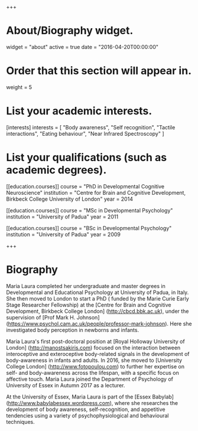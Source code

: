 +++
# About/Biography widget.
widget = "about"
active = true
date = "2016-04-20T00:00:00"

# Order that this section will appear in.
weight = 5

# List your academic interests.
[interests]
  interests = [
    "Body awareness",
    "Self recognition",
    "Tactile interactions",
    "Eating behaviour",
    "Near Infrared Spectroscopy"
  ]

# List your qualifications (such as academic degrees).
[[education.courses]]
  course = "PhD in Developmental Cognitive Neuroscience"
  institution = "Centre for Brain and Cognitive Development, Birkbeck College University of London"
  year = 2014

[[education.courses]]
  course = "MSc in Developmental Psychology"
  institution = "University of Padua"
  year = 2011

[[education.courses]]
  course = "BSc in Developmental Psychology"
  institution = "University of Padua"
  year = 2009
 
+++

# Biography

Maria Laura completed her undergraduate and master degrees in Developmental and Educational Psychology at University of Padua, in Italy. She then moved to London to start a PhD ( funded by the Marie Curie Early Stage Researcher Fellowship) at the [Centre for Brain and Cognitive Development, Birkbeck College London] (http://cbcd.bbk.ac.uk), under the supervision of [Prof Mark H. Johnson] (https://www.psychol.cam.ac.uk/people/professor-mark-johnson). Here she investigated body perception in newborns and infants.

Maria Laura's first post-doctoral position at [Royal Holloway University of London] (http://manostsakiris.com) focused on the interaction between interoceptive and exteroceptive body-related signals in the development of body-awareness in infants and adults. In 2016, she moved to [University College London] (http://www.fotopoulou.com) to further her expertise on self- and body-awareness across the lifespan, with a specific focus on affective touch.
Maria Laura joined the Department of Psychology of University of Essex in Autumn 2017 as a lecturer. 

At the University of Essex, Maria Laura is part of the [Essex Babylab] (http://www.babylabessex.wordpress.com), where she researches the development of body awareness, self-recognition, and appetitive tendencies using a variety of psychophysiological and behavioural techniques.


